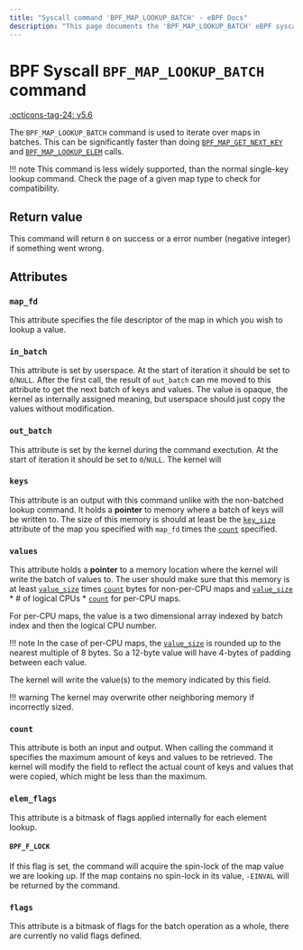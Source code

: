 ```yaml
---
title: "Syscall command 'BPF_MAP_LOOKUP_BATCH' - eBPF Docs"
description: "This page documents the 'BPF_MAP_LOOKUP_BATCH' eBPF syscall command, including its defintion, usage, program types that can use it, and examples."
---
```

# BPF Syscall `BPF_MAP_LOOKUP_BATCH` command

<!-- [FEATURE_TAG](BPF_MAP_LOOKUP_BATCH) -->
[:octicons-tag-24: v5.6](https://github.com/torvalds/linux/commit/cb4d03ab499d4c040f4ab6fd4389d2b49f42b5a5)
<!-- [/FEATURE_TAG] -->

The `BPF_MAP_LOOKUP_BATCH` command is used to iterate over maps in batches. This can be significantly faster than doing [`BPF_MAP_GET_NEXT_KEY`](BPF_MAP_GET_NEXT_KEY.md) and [`BPF_MAP_LOOKUP_ELEM`](BPF_MAP_LOOKUP_ELEM.md)  calls.

!!! note
    This command is less widely supported, than the normal single-key lookup command. Check the page of a given map type to check for compatibility.

## Return value

This command will return `0` on success or a error number (negative integer) if something went wrong.

## Attributes
### `map_fd`

This attribute specifies the file descriptor of the map in which you wish to lookup a value.

### `in_batch`

This attribute is set by userspace. At the start of iteration it should be set to `0`/`NULL`. After the first call, the result of `out_batch` can me moved to this attribute to get the next batch of keys and values. The value is opaque, the kernel as internally assigned meaning, but userspace should just copy the values without modification.

### `out_batch`

This attribute is set by the kernel during the command exectution. At the start of iteration it should be set to `0`/`NULL`. The kernel will 

### `keys`

This attribute is an output with this command unlike with the non-batched lookup command. It holds a **pointer** to memory where a batch of keys will be written to. The size of this memory is should at least be the [`key_size`](BPF_MAP_CREATE.md#key_size) attribute of the map you specified with `map_fd` times the [`count`](#count) specified.

### `values`

This attribute holds a **pointer** to a memory location where the kernel will write the batch of values to. The user should make sure that this memory is at least [`value_size`](BPF_MAP_CREATE.md#value_size) times [`count`](#count) bytes for non-per-CPU maps and [`value_size`](BPF_MAP_CREATE.md#value_size) * # of logical CPUs * [`count`](#count) for per-CPU maps.

For per-CPU maps, the value is a two dimensional array indexed by batch index and then the logical CPU number.

!!! note
    In the case of per-CPU maps, the [`value_size`](BPF_MAP_CREATE.md#value_size) is rounded up to the nearest multiple of 8 bytes. So a 12-byte value will have 4-bytes of padding between each value.

The kernel will write the value(s) to the memory indicated by this field.

!!! warning
    The kernel may overwrite other neighboring memory if incorrectly sized.

### `count`

This attribute is both an input and output. When calling the command it specifies the maximum amount of keys and values to be retrieved. The kernel will modify the field to reflect the actual count of keys and values that were copied, which might be less than the maximum.

### `elem_flags`

This attribute is a bitmask of flags applied internally for each element lookup.

#### `BPF_F_LOCK`

If this flag is set, the command will acquire the spin-lock of the map value we are looking up. If the map contains no spin-lock in its value, `-EINVAL` will be returned by the command.

### `flags`

This attribute is a bitmask of flags for the batch operation as a whole, there are currently no valid flags defined.
